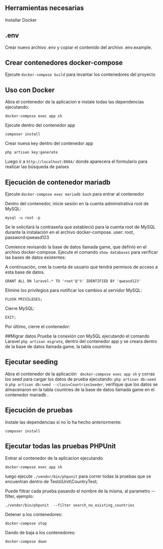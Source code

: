 
## Herramientas necesarias

Installar Docker

## .env
Crear nuevo archivo .env y copiar el contenido del archivo .env.example. 


## Crear contenedores docker-compose

Ejecute  ```docker-compose build``` para levantar los contenedores del proyecto 

## Uso con Docker

Abra el contenedor de la aplicacion e instale todas las dependencias ejecutando: 
```
docker-compose exec app sh
```

Ejecute dentro del contenedor app 
```
composer install
```

Crear nueva key dentro del contenedor app 
```
php artisan key:generate
```

Luego ir a `http://localhost:8084/` donde aparecera el formulario para realizar las búsqueda de países

## Ejecución de contenedor mariadb 
Ejecute ```docker-compose exec mariadb bash``` para entrar al contenedor

Dentro del contenedor, inicie sesión en la cuenta administrativa root de MySQL:

```mysql -u root -p```

Se le solicitará la contraseña que estableció para la cuenta root de MySQL durante la instalación en el archivo docker-compose.
user: root, password:qweasd123

Comience revisando la base de datos llamada game, que definió en el archivo docker-compose. Ejecute el comando ```show databases``` para verificar las bases de datos existentes:

A continuación, cree la cuenta de usuario que tendrá permisos de acceso a esta base de datos.

```GRANT ALL ON laravel.* TO 'root'@'%' IDENTIFIED BY 'qweasd123'```

Elimine los privilegios para notificar los cambios al servidor MySQL:

```FLUSH PRIVILEGES;```

Cierre MySQL:

```EXIT;```

Por último, cierre el contenedor:

##Migrar datos
Pruebe la conexión con MySQL ejecutando el comando Laravel ```php artisan migrate```, dentro del contenedor app y se creara dentro de la base de datos llamada game, la tabla countries


## Ejecutar seeding

Abra el contenedor de la aplicación ``` docker-compose exec app sh``` y corras los seed para cargar los datos de prueba ejecutando: 
```php artisan db:seed``` o ```php artisan db:seed --class=CountriesSeeder```, verifique que los datos se almacenaron en la tabla countries de la base de datos llamada game en el contenedor mariadb .

## Ejecución de pruebas
Instale las dependencias si no lo ha hecho anteriormente:

```
composer install
```


## Ejecutar todas las pruebas PHPUnit 
Entrar al contenedor de la aplicacion ejecutando
```
docker-compose exec app sh
```
luego ejecute ``` ./vendor/bin/phpunit ``` para correr todas la pruebas que se encuentran dentro de Tests\Unit\CountryTest;

Puede filtrar cada prueba pasando el nombre de la misma, al parametro --filter, ejemplo: 

```
./vendor/bin/phpunit  --filter search_no_existing_countries
```

Detener a los contenedores:
```
docker-compose stop
```

Dando de baja a los contenedores: 

```
docker-compose down
```

